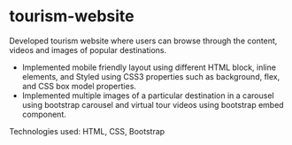 # tourism-website

Developed tourism website where users can browse through the content, videos and images of popular destinations.

- Implemented mobile friendly layout using different HTML block, inline elements, and Styled using CSS3 properties such as background, flex, and CSS box model properties.
- Implemented multiple images of a particular destination in a carousel using bootstrap carousel and virtual tour videos using bootstrap embed component.

Technologies used: HTML, CSS, Bootstrap
